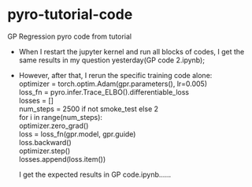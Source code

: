 # pyro-tutorial-code
GP Regression pyro code from tutorial

+ When I restart the jupyter kernel and run all blocks of codes, I get the same results in my question yesterday(GP code 2.ipynb);   
+ However, after that, I rerun the specific training code alone:    
    optimizer = torch.optim.Adam(gpr.parameters(), lr=0.005)    
    loss_fn = pyro.infer.Trace_ELBO().differentiable_loss    
    losses = []     
    num_steps = 2500 if not smoke_test else 2     
    for i in range(num_steps):     
        optimizer.zero_grad()    
        loss = loss_fn(gpr.model, gpr.guide)    
        loss.backward()    
        optimizer.step()   
        losses.append(loss.item())         
  
  I get the expected results in GP code.ipynb......
